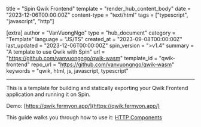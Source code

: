 title = "Spin Qwik Frontend"
template = "render_hub_content_body"
date = "2023-12-06T00:00:00Z"
content-type = "text/html"
tags = ["typescript", "javascript", "http"]

[extra]
author = "VanVuongNgo"
type = "hub_document"
category = "Template"
language = "JS/TS"
created_at = "2023-09-08T00:00:00Z"
last_updated = "2023-12-06T00:00:00Z"
spin_version = ">v1.4"
summary = "A template to use Qwik with Spin"
url = "https://github.com/vanvuongngo/qwik-wasm"
template_id = "qwik-frontend"
repo_url = "https://github.com/vanvuongngo/qwik-wasm"
keywords = "qwik, html, js, javascript, typescript"

---

This is a template for building and statically exporting your Qwik Frontend application and running it on Spin.

Demo: [https://qwik.fermyon.app/](https://qwik.fermyon.app/)

This guide walks you through how to use it: [HTTP Components](https://spinframework.dev/javascript-components#http-components)
